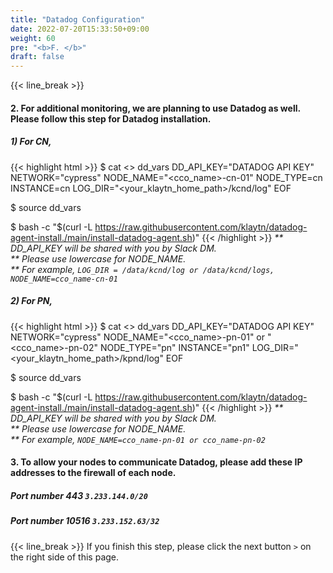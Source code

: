```yaml
---
title: "Datadog Configuration"
date: 2022-07-20T15:33:50+09:00
weight: 60
pre: "<b>F. </b>"
draft: false
---
```


{{< line_break >}}
#### 2. For additional monitoring, we are planning to use Datadog as well. Please follow this step for Datadog installation.

##### 1) For CN, 
{{< highlight html >}}
$ cat <<EOF>> dd_vars
DD_API_KEY="DATADOG API KEY"
NETWORK="cypress"
NODE_NAME="<cco_name>-cn-01" 
NODE_TYPE=cn 
INSTANCE=cn 
LOG_DIR="<your_klaytn_home_path>/kcnd/log"
EOF

$ source dd_vars

$ bash -c "$(curl -L https://raw.githubusercontent.com/klaytn/datadog-agent-install./main/install-datadog-agent.sh)"
{{< /highlight >}}
_** DD_API_KEY will be shared with you by Slack DM._   
_** Please use lowercase for NODE_NAME._   
_** For example, ```LOG_DIR = /data/kcnd/log or /data/kcnd/logs, NODE_NAME=cco_name-cn-01```_   

##### 2) For PN,
{{< highlight html >}}
$ cat <<EOF>> dd_vars
DD_API_KEY="DATADOG API KEY"
NETWORK="cypress"
NODE_NAME="<cco_name>-pn-01" or "<cco_name>-pn-02"
NODE_TYPE="pn"
INSTANCE="pn1"
LOG_DIR="<your_klaytn_home_path>/kpnd/log"
EOF

$ source dd_vars

$ bash -c "$(curl -L https://raw.githubusercontent.com/klaytn/datadog-agent-install./main/install-datadog-agent.sh)"
{{< /highlight >}}
_** DD_API_KEY will be shared with you by Slack DM._   
_** Please use lowercase for NODE_NAME._   
_** For example, ```NODE_NAME=cco_name-pn-01 or cco_name-pn-02```_   

#### 3. To allow your nodes to communicate Datadog, please add these IP addresses to the firewall of each node.
##### Port number 443 ```3.233.144.0/20```
##### Port number 10516 ```3.233.152.63/32```

{{< line_break >}}
If you finish this step, please click the next button ```>``` on the right side of this page.
